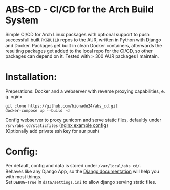 ABS-CD - CI/CD for the Arch Build System
==

Simple CI/CD for Arch Linux packages with optional support to push successfull built `PKGBUILD` repos to the AUR, written in Python with Django and Docker. 
Packages get built in clean Docker containers, afterwards the resulting packages get added to the local repo for the CI/CD, so other packages can depend on it.
Tested with > 300 AUR packages I maintain.

Installation:
=

Preperations: Docker and a webserver with reverse proxying capabilities, e. g. nginx  
  
```
git clone https://github.com/bionade24/abs_cd.git
docker-compose up --build -d
```
Config webserver to proxy gunicorn and serve static files, defaultly under `/srv/abs_cd/staticfiles` ([nginx example config](https://gist.github.com/bionade24/966001987ba718557cd0fcc64924938f))  
(Optionally add private ssh key for aur push)  
  
Config:
=

Per default, config and data is stored under `/var/local/abs_cd/`.  
Behaves like any Django App, so the [Django documentation](https://docs.djangoproject.com/en/3.1/) will help you with most things.  
Set `DEBUG=True` in `data/settings.ini` to allow django serving static files.  
